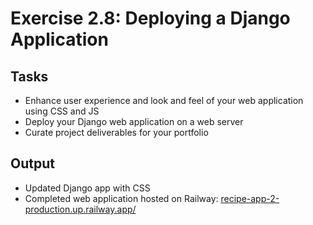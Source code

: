 # Exercise 2.8: Deploying a Django Application

## Tasks
- Enhance user experience and look and feel of your web application using CSS and JS
- Deploy your Django web application on a web server 
- Curate project deliverables for your portfolio

## Output
- Updated Django app with CSS
- Completed web application hosted on Railway: [recipe-app-2-production.up.railway.app/](https://recipe-app-2-production.up.railway.app/)
